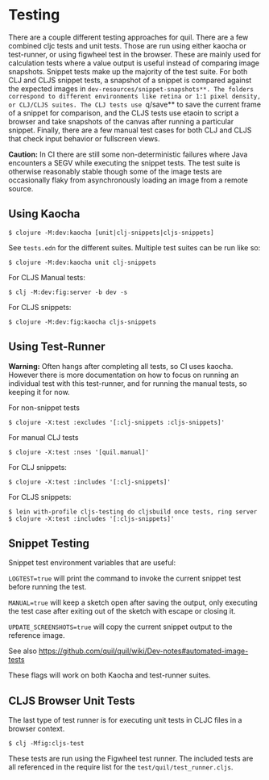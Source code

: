 # Testing

There are a couple different testing approaches for quil. There are a few combined cljc tests and unit tests. Those are run using either kaocha or test-runner, or using figwheel test in the browser. These are mainly used for calculation tests where a value output is useful instead of comparing image snapshots. Snippet tests make up the majority of the test suite. For both CLJ and CLJS snippet tests, a snapshot of a snippet is compared against the expected images in `dev-resources/snippet-snapshots**. The folders correspond to different environments like retina or 1:1 pixel density, or CLJ/CLJS suites. The CLJ tests use `q/save** to save the current frame of a snippet for comparison, and the CLJS tests use etaoin to script a browser and take snapshots of the canvas after running a particular snippet. Finally, there are a few manual test cases for both CLJ and CLJS that check input behavior or fullscreen views.

**Caution:** In CI there are still some non-deterministic failures where Java encounters a SEGV while executing the snippet tests. The test suite is otherwise reasonably stable though some of the image tests are occasionally flaky from asynchronously loading an image from a remote source.

## Using Kaocha

```
$ clojure -M:dev:kaocha [unit|clj-snippets|cljs-snippets]
```

See `tests.edn` for the different suites. Multiple test suites can be run like so:

```
$ clojure -M:dev:kaocha unit clj-snippets
```

For CLJS Manual tests:
```
$ clj -M:dev:fig:server -b dev -s
```

For CLJS snippets:
```
$ clojure -M:dev:fig:kaocha cljs-snippets
```

## Using Test-Runner

**Warning:** Often hangs after completing all tests, so CI uses kaocha. However there is more documentation on how to focus on running an individual test with this test-runner, and for running the manual tests, so keeping it for now. 

For non-snippet tests
```
$ clojure -X:test :excludes '[:clj-snippets :cljs-snippets]'
```

For manual CLJ tests
```
$ clojure -X:test :nses '[quil.manual]'
```

For CLJ snippets:

```
$ clojure -X:test :includes '[:clj-snippets]'
```

For CLJS snippets:
```
$ lein with-profile cljs-testing do cljsbuild once tests, ring server
$ clojure -X:test :includes '[:cljs-snippets]'
```

## Snippet Testing

Snippet test environment variables that are useful:

`LOGTEST=true` will print the command to invoke the current snippet test before running the test.

`MANUAL=true` will keep a sketch open after saving the output, only executing the test case after exiting out of the sketch with escape or closing it.

`UPDATE_SCREENSHOTS=true` will copy the current snippet output to the reference image.

See also https://github.com/quil/quil/wiki/Dev-notes#automated-image-tests

These flags will work on both Kaocha and test-runner suites.

## CLJS Browser Unit Tests

The last type of test runner is for executing unit tests in CLJC files in a browser context. 

```
$ clj -Mfig:cljs-test
```

These tests are run using the Figwheel test runner. The included tests are all
referenced in the require list for the `test/quil/test_runner.cljs`.
